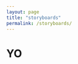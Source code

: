 ```yaml
---
layout: page
title: "storyboards"
permalink: /storyboards/
---
```



<div style="background-color: #000000">
  
</div>

<h1> YO </h1>
